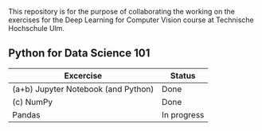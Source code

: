 This repository is for the purpose of collaborating the working on the exercises for the Deep Learning for Computer Vision course at Technische Hochschule Ulm.

Python for Data Science 101
---
|Excercise|Status|
|-|-|
|(a+b) Jupyter Notebook (and Python)|Done|
|(c) NumPy|Done|
|Pandas|In progress|